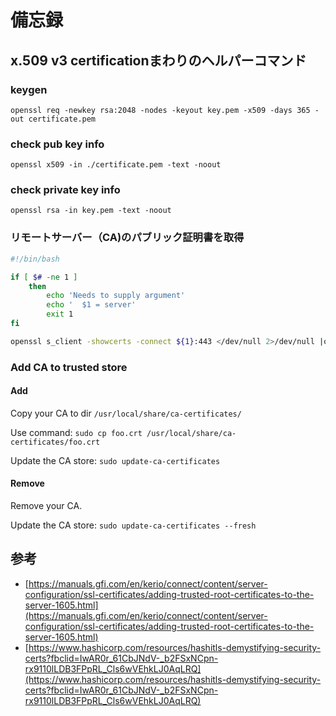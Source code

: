 # 備忘録

## x.509 v3 certificationまわりのヘルパーコマンド

### keygen

```
openssl req -newkey rsa:2048 -nodes -keyout key.pem -x509 -days 365 -out certificate.pem
```

### check pub key info

```
openssl x509 -in ./certificate.pem -text -noout
```

### check private key info

```
openssl rsa -in key.pem -text -noout
```

### リモートサーバー（CA)のパブリック証明書を取得

```bash
#!/bin/bash

if [ $# -ne 1 ]
	then
		echo 'Needs to supply argument'
		echo '  $1 = server'
		exit 1
fi

openssl s_client -showcerts -connect ${1}:443 </dev/null 2>/dev/null |openssl x509 -outform PEM >mycertfile.pem 
```

### Add CA to trusted store

#### Add	
Copy your CA to dir `/usr/local/share/ca-certificates/`

Use command: `sudo cp foo.crt /usr/local/share/ca-certificates/foo.crt`

Update the CA store: `sudo update-ca-certificates`


#### Remove	
Remove your CA.

Update the CA store: `sudo update-ca-certificates --fresh`


## 参考

- [https://manuals.gfi.com/en/kerio/connect/content/server-configuration/ssl-certificates/adding-trusted-root-certificates-to-the-server-1605.html](https://manuals.gfi.com/en/kerio/connect/content/server-configuration/ssl-certificates/adding-trusted-root-certificates-to-the-server-1605.html)
- [https://www.hashicorp.com/resources/hashitls-demystifying-security-certs?fbclid=IwAR0r_61CbJNdV-_b2FSxNCpn-rx9110lLDB3FPpRL_Cls6wVEhkLJ0AqLRQ](https://www.hashicorp.com/resources/hashitls-demystifying-security-certs?fbclid=IwAR0r_61CbJNdV-_b2FSxNCpn-rx9110lLDB3FPpRL_Cls6wVEhkLJ0AqLRQ)
